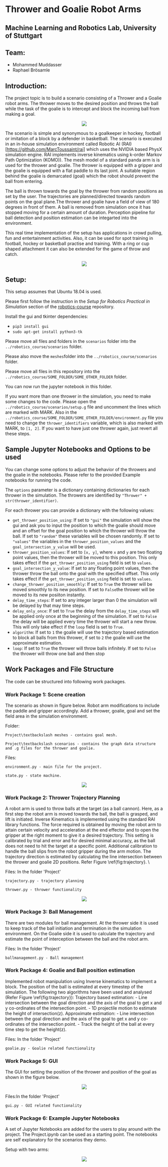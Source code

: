 # Thrower and Goalie Robot Arms
## Machine Learning and Robotics Lab, University of Stuttgart

## Team:
* Mohammed Muddasser
* Raphael Brösamle

## Introduction:
The project topic is to build a scenario consisting of a Thrower and a Goalie robot arms. The thrower moves to the desired position and throws the ball while the task of the goalie is to intercept and block the incoming ball from making a goal. 

<p align="center">
<img src="https://github.com/muddasser27/Thrower_Goalie_RobotArms/blob/master/Video/Intro.gif" />
</p>
                                                                                                                   
The scenario is simple and synonymous to a goalkeeper in hockey, football or imitation of a block by a defender in basketball. The scenario is executed in an in-house simulation environment called Robotic AI (RAI) [https://github.com/MarcToussaint/rai] which uses the NVIDIA based PhysX simulation engine. RAI implements inverse kinematics using k-order Markov Path Optimization (KOMO)). The mesh model of a standard panda arm is is used for the thrower and goalie. The thrower is equipped with a gripper and the goalie is equipped with a flat paddle to its last joint. A suitable region behind the goalie is demarcated (goal) which the robot should prevent the ball from entering. 

The ball is thrown towards the goal by the thrower from random positions as set by the user. The trajectories are planned/directed towards random points on the goal plane.The thrower and goalie have a field of view of 180 degrees in front of them. A ball is removed from simulation once it has stopped moving for a certain amount of duration. Perception pipeline for ball detection and position estimation can be integarted into the environment.

This real time implementation of the setup has applications in crowd pulling, fun and entertainment activities. Also, it can be used for spot training in football, hockey or basketball practise and training. With a ring or cup shaped attachment it can also be extended for the game of throw and catch.

<p align="center">
<img src="https://github.com/muddasser27/Thrower_Goalie_RobotArms/blob/master/Video/Simulation.gif" />
</p>
                                                                                                                   
## Setup:
This setup assumes that Ubuntu 18.04 is used.

Please first follow the instruction in the *Setup for Robotics Practical in Simulation* section of the [robotics-course](https://github.com/MarcToussaint/robotics-course#setup-for-robotics-practical-in-simulation) repository.

Install the gui and tkinter dependencies:
* `pip3 install gui`
* `sudo apt-get install python3-tk`

Please move all files and folders in the `scenarios` folder into the `../robotics_course/scenarios` folder.

Please also move the `meshes`folder into the `../robotics_course/scenarios` folder.

Please move all files in this repository into the `../robotics_course/SOME_FOLDER/SOME_OTHER_FOLDER` folder.

You can now run the jupyter notebook in this folder.

If you want more than one thrower in the simulation, you need to make some changes to the code.
Please open the `../robotics_course/scenarios/setup.g` file and uncomment the lines which are marked with MARK. Also in the `../robotics_course/SOME_FOLDER/SOME_OTHER_FOLDER/environment.py` file you need to change the `thrower_identifiers` variable, which is also marked with MARK, to `[1, 2]`. If you want to have just one thrower again, just revert all these steps.

## Sample Jupyter Notebooks and Options to be used 
You can change some options to adjust the behavior of the throwers and the goalie in the notebooks.
Please refer to the provided Example notebooks for running the code.

The `options` parameter is a dictionary containing dictionaries for each thrower in the simulation. The throwers are identified by `"Thrower" + str(thrower_identifier)`.

For each thrower you can provide a dictionary with the following values:
* `get_thrower_position_using`: If set to `"gui"` the simulation will show the gui and ask you to input the position to which the goalie should move and an offset for the goal position to which the thrower will throw the ball. If set to `"random"` these variables will be chosen randomly. If set to `"values"` the variables in the `thrower_position_values` and the `goal_intersection_y_value` will be used.
* `thrower_position_values`: If set to `[x, y]`, where `x` and `y` are two floating point values, then the thrower will be moved to this position. This only takes effect if the `get_thrower_position_using` field is set to `values`.
* `goal_intersection_y_value`: If set to any floating point values, then the thrower throw the ball onto the goal with the specified offset. This only takes effect if the `get_thrower_position_using` field is set to `values`.
* `change_thrower_position_smoothly`: If set to `True` the thrower will be moved smoothly to its new position. If set to `False`the thrower will be moved to its new posiiton instantly.
* `delay_time_steps`: If set to any integer larger than 0 the simulation will be delayed by that may time steps.
* `delay_only_once`: If set to `True` the delay from the `delay_time_steps` will be applied only once at the beginning of the simulation. If set to `False` the delay will be applied every time the thrower will start a new throw. This will only take effect if the `loop` field is set to `True`.
* `algorithm`: If set to `1` the goalie will use the trajectory based estimation to block all balls from this thrower, if set to `2` the goalie will use the approximate estimation.
* `loop`: If set to `True` the thrower will throw balls infinitely. If set to `False` the thrower will throw one ball and then stop

## Work Packages and File Structure
The code can be structured into following work packages.

### Work Package 1: Scene creation
The scenario as shown in figure below. Robot arm modifications to include the paddle and gripper accordingly. Add a thrower, goalie, goal and set the field area in the simulation environment.

Folder:

    Project\textbackslash meshes - contains goal mesh.
    
    Project\textbackslash scenarios - contains the graph data structure and .g files for the thrower and goalie.
    
Files:

    environment.py - main file for the project.
    
    state.py - state machine.

<p align="center">
<img src="https://github.com/muddasser27/Thrower_Goalie_RobotArms/blob/master/Video/Setting.png" />
</p>

### Work Package 2: Thrower Trajectory Planning
A robot arm is used to throw balls at the target (as a ball cannon). Here, as a first step the robot arm is moved towards the ball, the ball is grasped, and lift is initiated. Inverse Kinematics is implemented using the standard RAI library functions. The force required is obtained by moving the robot arm to attain certain velocity and acceleration at the end effector and to open the gripper at the right moment to give it a desired trajectory. This setting is calibrated by trial and error and for desired minimal accuracy, as the ball does not need to hit the target at a specific point. Additional calibration to handle the ball slips from the robot gripper during the arm motion. 
The trajectory direction is estimated by calculating the line intersection between the thrower and goalie 2D positions. Refer Figure \ref{fig:trajectory}. \\

Files: In the folder 'Project'

    trajectory.py - trajectory planning
    
    thrower.py - thrower functionality

<p align="center">
<img src="https://github.com/muddasser27/Thrower_Goalie_RobotArms/blob/master/Video/Trajectory.png" />
</p>

### Work Package 3: Ball Management
There are two modules for ball management.
At the thrower side it is used to keep track of the ball initiation and termination in the simulation environment. On the Goalie side it is used to calculate the trajectory and estimate the point of interception between the ball and the robot arm.

Files: In the folder 'Project'

    ballmanagement.py - Ball management

### Work Package 4: Goalie and Ball position estimation
Implemented robot manipulation using Inverse kinematics to implement a block. The position of the ball is estimated at every timestep of the simulation. The following two algorithms have been used and analysed (Refer Figure \ref{fig:trajectory}):
Trajectory based estimation:
    - Line intersection between the goal direction and the axis of the goal to get x and y co-ordinates of the intersection point.
    - 1D projectile motion to estimate the height of intersection(z).
Approximate estimation:
    - Line intersection between the goal direction and the axis of the goal to get x and y co-ordinates of the intersection point.
    - Track the height of the ball at every time step to get the height(z).

Files: In the folder 'Project'

    goalie.py - Goalie related functionality 

### Work Package 5: GUI
The GUI for setting the position of the thrower and position of the goal as shown in the figure below.

<p align="center">
<img src="https://github.com/muddasser27/Thrower_Goalie_RobotArms/blob/master/Video/GUI.gif" />
</p>

Files:In the folder 'Project'

    gui.py - GUI related functionality

### Work Package 6: Example Jupyter Notebooks
A set of Jupyter Notebooks are added for the users to play around with the project. The Project.ipynb can be used as a starting point. The notebooks are self explanatory for the scenarios they demo.

Setup with two arms:

<p align="center">
<img src="https://github.com/muddasser27/Thrower_Goalie_RobotArms/blob/master/Video/Two_Arms.gif" />
</p>
